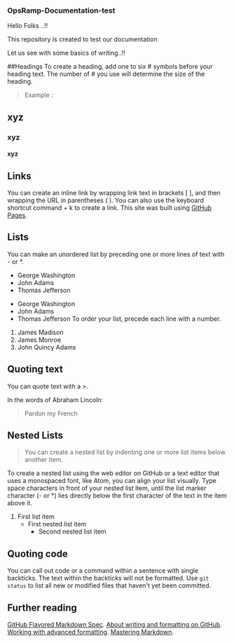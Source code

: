 ### OpsRamp-Documentation-test
Hello Folks ..!!

This repository is created to test our documentation

Let us see with some basics of writing..!!

##Headings
To create a heading, add one to six # symbols before your heading text. The number of # you use will determine the size of the heading.

> Example : 
## xyz
### xyz
#### xyz

## Links
You can create an inline link by wrapping link text in brackets [ ], and then wrapping the URL in parentheses ( ). You can also use the keyboard shortcut command + k to create a link.
This site was built using [GitHub Pages](https://https-opsramp-com.github.io/OpsRamp-Documentation-test/).

## Lists
You can make an unordered list by preceding one or more lines of text with - or *.
- George Washington
- John Adams
- Thomas Jefferson
* George Washington
* John Adams
* Thomas Jefferson
To order your list, precede each line with a number.
1. James Madison
2. James Monroe
3. John Quincy Adams

## Quoting text
You can quote text with a >.

In the words of Abraham Lincoln:

> Pardon my French

## Nested Lists
> You can create a nested list by indenting one or more list items below another item.

To create a nested list using the web editor on GitHub or a text editor that uses a monospaced font, like Atom, you can align your list visually. Type space characters in front of your nested list item, until the list marker character (- or *) lies directly below the first character of the text in the item above it.
1. First list item
   - First nested list item
     - Second nested list item
     
## Quoting code
You can call out code or a command within a sentence with single backticks. The text within the backticks will not be formatted.
Use `git status` to list all new or modified files that haven't yet been committed.

## Further reading
[GitHub Flavored Markdown Spec](https://github.github.com/gfm/).
[About writing and formatting on GitHub](https://help.github.com/en/github/writing-on-github/about-writing-and-formatting-on-github).
[Working with advanced formatting](https://help.github.com/en/github/writing-on-github/working-with-advanced-formatting).
[Mastering Markdown](https://guides.github.com/features/mastering-markdown/).
